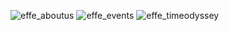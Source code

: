 ![effe_aboutus](https://github.com/krbo8o5/effe-23-web/assets/129084492/66febf27-eb19-4a79-b97d-9466d29967c4)
![effe_events](https://github.com/krbo8o5/effe-23-web/assets/129084492/527eb902-7877-4cc3-8530-ae9c82154942)
![effe_timeodyssey](https://github.com/krbo8o5/effe-23-web/assets/129084492/70b092f5-51a4-4d8d-a49b-8616b945f86e)
